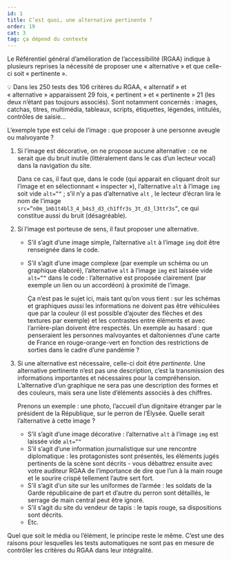 ```yaml
---
id: 1
title: C’est quoi, une alternative pertinente ? 
order: 19
cat: 3
tag: ça dépend du contexte
---
```

Le Référentiel général d’amélioration de l’accessibilité (RGAA) indique à plusieurs reprises la nécessité de proposer une «&nbsp;alternative&nbsp;» et que celle-ci soit «&nbsp;pertinente&nbsp;».

<div class="fr-callout fr-callout--purple-glycine fr-mt-4w">
        <p class="fr-callout__text"><span aria-hidden="true">💡 </span>Dans les 250 tests des 106 critères du RGAA, «&nbsp;alternatif&nbsp;» et «&nbsp;alternative&nbsp;» apparaissent 29 fois, «&nbsp;pertinent&nbsp;» et «&nbsp;pertinente&nbsp;» 21 (les deux n’étant pas toujours associés). Sont notamment concernés&nbsp;: images, catchas, titres, multimédia, tableaux, scripts, étiquettes, légendes, intitulés, contrôles de saisie…</p>
</div>

L’exemple type est celui de l’image&nbsp;: que proposer à une personne aveugle ou malvoyante&nbsp;?

1. Si l’image est décorative, on ne propose aucune alternative&nbsp;: ce ne serait que du bruit inutile (littéralement dans le cas d’un lecteur vocal) dans la navigation du site.

    Dans ce cas, il faut que, dans le code (qui apparait en cliquant droit sur l’image et en sélectionnant «&nbsp;inspecter&nbsp;»), l’alternative `alt` à l’image `img` soit vide `alt=”“`&nbsp;; s’il n’y a pas d’alternative `alt` , le lecteur d’écran lira le nom de l’image `src=”n0m_1mb1t4bl3_4_b4s3_d3_ch1ffr3s_3t_d3_l3ttr3s”`, ce qui constitue aussi du bruit (désagréable).
    
2. Si l’image est porteuse de sens, il faut proposer une alternative.
    * S’il s’agit d’une image simple, l’alternative  `alt` à l’image `img` doit être renseignée dans le code.
    * S’il s’agit d’une image complexe (par exemple un schéma ou un graphique élaboré), l’alternative  `alt` à l’image `img` est laissée vide  `alt=”“` dans le code&nbsp;: l’alternative est proposée clairement (par exemple un lien ou un accordéon) à proximité de l’image.
        
        Ça n’est pas le sujet ici, mais tant qu’on vous tient&nbsp;: sur les schémas et graphiques *aussi* les informations ne doivent pas être véhiculées que par la couleur (il est possible d’ajouter des flèches et des textures par exemple) et les contrastes entre éléments et avec l’arrière-plan doivent être respectés. Un exemple au hasard&nbsp;: que penseraient les personnes malvoyantes et daltoniennes d’une carte de France en rouge-orange-vert en fonction des restrictions de sorties dans le cadre d’une pandémie&nbsp;?
        
3. Si une alternative est nécessaire, celle-ci doit être *pertinente*. Une alternative pertinente n’est pas une description, c’est la transmission des informations importantes et nécessaires pour la compréhension. L’alternative d’un graphique ne sera pas une description des formes et des couleurs, mais sera une liste d’éléments associés à des chiffres.
    
    Prenons un exemple&nbsp;: une photo, l’accueil d’un dignitaire étranger par le président de la République, sur le perron de l’Élysée. Quelle serait l’alternative à cette image&nbsp;?
    
    - S’il s’agit d’une image décorative&nbsp;: l’alternative  `alt` à l’image `img` est laissée vide  `alt=”“`
    - S’il s’agit d’une information journalistique sur une rencontre diplomatique&nbsp;: les protagonistes sont présentés, les éléments jugés pertinents de la scène sont décrits - vous débattrez ensuite avec votre auditeur RGAA de l’importance de dire que l’un à la main rouge et le sourire crispé tellement l’autre sert fort.
    - S’il s’agit d’un site sur les uniformes de l’armée&nbsp;: les soldats de la Garde républicaine de part et d’autre du perron sont détaillés, le serrage de main central peut être ignoré.
    - S’il s’agit du site du vendeur de tapis&nbsp;: le tapis rouge, sa dispositions sont décrits.
    - Etc.

Quel que soit le média ou l’élément, le principe reste le même. C’est une des raisons pour lesquelles les tests automatiques ne sont pas en mesure de contrôler les critères du RGAA dans leur intégralité.
